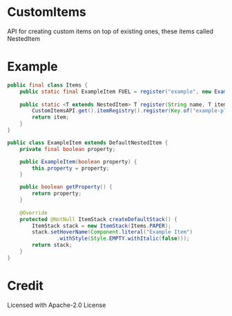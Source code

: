 # CustomItems

API for creating custom items on top of existing ones, these items called NestedItem

# Example

```java
public final class Items {
    public static final ExampleItem FUEL = register("example", new ExampleItem(true));
    
    public static <T extends NestedItem> T register(String name, T item) {
        CustomItemsAPI.get().itemRegistry().register(Key.of("example-plugin", name), item);
        return item;
    }
}
```

```java
public class ExampleItem extends DefaultNestedItem {
    private final boolean property;

    public ExampleItem(boolean property) {
        this.property = property;
    }

    public boolean getProperty() {
        return property;
    }
    
    @Override
    protected @NotNull ItemStack createDefaultStack() {
        ItemStack stack = new ItemStack(Items.PAPER);
        stack.setHoverName(Component.literal("Example Item")
                .withStyle(Style.EMPTY.withItalic(false)));
        return stack;
    }
}
```

# Credit

Licensed with Apache-2.0 License
